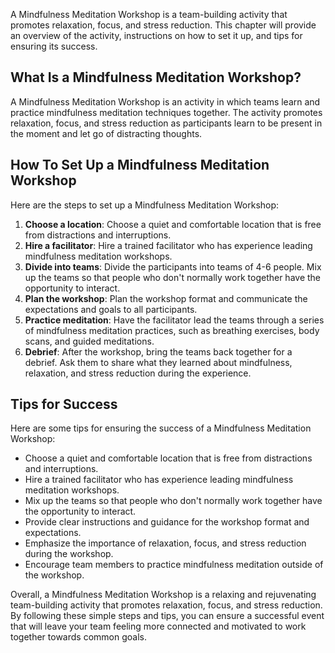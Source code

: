 
A Mindfulness Meditation Workshop is a team-building activity that promotes relaxation, focus, and stress reduction. This chapter will provide an overview of the activity, instructions on how to set it up, and tips for ensuring its success.

What Is a Mindfulness Meditation Workshop?
------------------------------------------

A Mindfulness Meditation Workshop is an activity in which teams learn and practice mindfulness meditation techniques together. The activity promotes relaxation, focus, and stress reduction as participants learn to be present in the moment and let go of distracting thoughts.

How To Set Up a Mindfulness Meditation Workshop
-----------------------------------------------

Here are the steps to set up a Mindfulness Meditation Workshop:

1. **Choose a location**: Choose a quiet and comfortable location that is free from distractions and interruptions.
2. **Hire a facilitator**: Hire a trained facilitator who has experience leading mindfulness meditation workshops.
3. **Divide into teams**: Divide the participants into teams of 4-6 people. Mix up the teams so that people who don't normally work together have the opportunity to interact.
4. **Plan the workshop**: Plan the workshop format and communicate the expectations and goals to all participants.
5. **Practice meditation**: Have the facilitator lead the teams through a series of mindfulness meditation practices, such as breathing exercises, body scans, and guided meditations.
6. **Debrief**: After the workshop, bring the teams back together for a debrief. Ask them to share what they learned about mindfulness, relaxation, and stress reduction during the experience.

Tips for Success
----------------

Here are some tips for ensuring the success of a Mindfulness Meditation Workshop:

* Choose a quiet and comfortable location that is free from distractions and interruptions.
* Hire a trained facilitator who has experience leading mindfulness meditation workshops.
* Mix up the teams so that people who don't normally work together have the opportunity to interact.
* Provide clear instructions and guidance for the workshop format and expectations.
* Emphasize the importance of relaxation, focus, and stress reduction during the workshop.
* Encourage team members to practice mindfulness meditation outside of the workshop.

Overall, a Mindfulness Meditation Workshop is a relaxing and rejuvenating team-building activity that promotes relaxation, focus, and stress reduction. By following these simple steps and tips, you can ensure a successful event that will leave your team feeling more connected and motivated to work together towards common goals.

